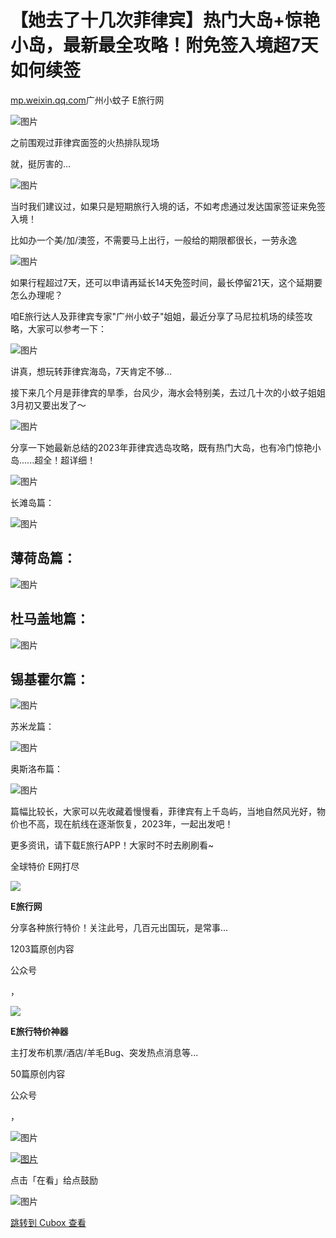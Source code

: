 【她去了十几次菲律宾】热门大岛+惊艳小岛，最新最全攻略！附免签入境超7天如何续签
========================================

[mp.weixin.qq.com](http://mp.weixin.qq.com/s?__biz=MjM5NTAzMDE2MA==&mid=2652914653&idx=4&sn=c6d2ed47bf5d38fe14e0c3e507d1e5cb&chksm=bd2a56228a5ddf3459d8cc0a005faa4898a4b96aae7a6bfe518fa4c83814f6b092d7902b5f83&mpshare=1&scene=1&srcid=02231ixf6KCLzIeqS23eJFMg&sharer_sharetime=1677114608783&sharer_shareid=c58007142b3c8dd4da3163f5c61d6b7b#rd)广州小蚊子 E旅行网

![图片](https://image.cubox.pro/article/2023022311133277706/92150.jpg?imageMogr2/quality/90/ignore-error/1)

之前围观过菲律宾面签的火热排队现场

就，挺厉害的...  

![图片](https://image.cubox.pro/article/2023022311133235771/88705.jpg?imageMogr2/quality/90/ignore-error/1)

当时我们建议过，如果只是短期旅行入境的话，不如考虑通过发达国家签证来免签入境！  

比如办一个美/加/澳签，不需要马上出行，一般给的期限都很长，一劳永逸

![图片](https://image.cubox.pro/article/2023022311133274505/53090.jpg?imageMogr2/quality/90/ignore-error/1)

如果行程超过7天，还可以申请再延长14天免签时间，最长停留21天，这个延期要怎么办理呢？

咱E旅行达人及菲律宾专家"广州小蚊子"姐姐，最近分享了马尼拉机场的续签攻略，大家可以参考一下：

![图片](https://image.cubox.pro/article/2023022311133237707/78871.jpg?imageMogr2/quality/90/ignore-error/1)

讲真，想玩转菲律宾海岛，7天肯定不够...

接下来几个月是菲律宾的旱季，台风少，海水会特别美，去过几十次的小蚊子姐姐3月初又要出发了～

![图片](https://image.cubox.pro/article/2023022311133219341/60463.jpg?imageMogr2/quality/90/ignore-error/1)

分享一下她最新总结的2023年菲律宾选岛攻略，既有热门大岛，也有冷门惊艳小岛......超全！超详细！

![图片](https://image.cubox.pro/article/2023022311133212829/33822.jpg?imageMogr2/quality/90/ignore-error/1)

长滩岛篇：

![图片](https://image.cubox.pro/article/2023022311133235331/26445.jpg?imageMogr2/quality/90/ignore-error/1)

薄荷岛篇：
-----

![图片](https://image.cubox.pro/article/2023022311133299392/31181.jpg?imageMogr2/quality/90/ignore-error/1)

杜马盖地篇：
------

![图片](https://image.cubox.pro/article/2023022311133285112/92575.jpg?imageMogr2/quality/90/ignore-error/1)

锡基霍尔篇：
------

![图片](https://image.cubox.pro/article/2023022311133258594/79211.jpg?imageMogr2/quality/90/ignore-error/1)

苏米龙篇：  

![图片](https://image.cubox.pro/article/2023022311133233816/84050.jpg?imageMogr2/quality/90/ignore-error/1)

奥斯洛布篇：

![图片](https://image.cubox.pro/article/2023022311133289273/82646.jpg?imageMogr2/quality/90/ignore-error/1)

篇幅比较长，大家可以先收藏着慢慢看，菲律宾有上千岛屿，当地自然风光好，物价也不高，现在航线在逐渐恢复，2023年，一起出发吧！  

更多资‍‍‍‍‍‍讯，请下载E旅行APP！大家时不时去刷刷看\~

全球特价 E网打尽  


![](https://cubox.pro/c/filters:no_upscale()?imageUrl=https%3A%2F%2Fmmbiz.qpic.cn%2Fsz_mmbiz_png%2FpSC00Bh7ArkFl0aGcY1iaGfIhP7Qr3CKkKx938tqqNM98ZJheLguJYxGykylFY5FVw88bFEFmJcEzfnrO6dTvaA%2F0%3Fwx_fmt%3Dpng)

**E旅行网**

分享各种旅行特价！关注此号，几百元出国玩，是常事...

1203篇原创内容

公众号

，

![](https://cubox.pro/c/filters:no_upscale()?imageUrl=https%3A%2F%2Fmmbiz.qpic.cn%2Fmmbiz_png%2FibQqKAia1CmEWVPh6FpuVNEm2bVYuV02ez7n1TlVCPPicHQS7ialuIuJq19JndOiaZcn0Ze54e7x8N8DEW9l6Artu9w%2F0%3Fwx_fmt%3Dpng)

**E旅行特价神器**

主打发布机票/酒店/羊毛Bug、突发热点消息等...

50篇原创内容

公众号

，

![图片](https://image.cubox.pro/article/2022102416185570726/64904.jpg?imageMogr2/quality/90/ignore-error/1)

[![图片](https://image.cubox.pro/article/2023022311133210711/21927.jpg?imageMogr2/quality/90/ignore-error/1)](http://mp.weixin.qq.com/s?__biz=MjM5NTAzMDE2MA==&mid=2652911034&idx=2&sn=600f1b4593d7ac106d5f2bec5016a4b3&chksm=bd2a20458a5da953600c2138d241edcb368810a35dbe892859e744bb3969d91aed9ec7f491c8&scene=21#wechat_redirect)


点击「在看」给点鼓励


![图片](https://image.cubox.pro/article/2022102416185628338/60329.jpg?imageMogr2/quality/90/ignore-error/1)

[跳转到 Cubox 查看](https://cubox.pro/my/card?id=7028240217211405562)
